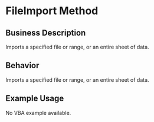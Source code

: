 # FileImport Method

## Business Description
Imports a specified file or range, or an entire sheet of data.

## Behavior
Imports a specified file or range, or an entire sheet of data.

## Example Usage
No VBA example available.